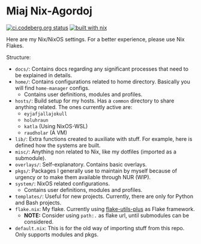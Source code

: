 # Miaj Nix-Agordoj 

[![ci.codeberg.org status](https://ci.codeberg.org/api/badges/wolfangaukang/nix-agordoj/status.svg)](https://ci.codeberg.org/wolfangaukang/nix-agordoj/)
[![built with nix](https://builtwithnix.org/badge.svg)](https://builtwithnix.org)

Here are my Nix/NixOS settings. For a better experience, please use Nix Flakes.

Structure:
- `docs/`: Contains docs regarding any significant processes that need to be explained in details.
- `home/`: Contains configurations related to home directory. Basically you will find `home-manager` configs.
  - Contains user definitions, modules and profiles.
- `hosts/`: Build setup for my hosts. Has a `common` directory to share anything related. The ones currently active are:
  - `eyjafjallajokull`
  - `holuhraun`
  - `katla` (Using NixOS-WSL)
  - `raudholar` (A VM)
- `lib/`: Extra functions created to auxiliate with stuff. For example, here is defined how the systems are built.
- `misc/`: Anything non related to Nix, like my dotfiles (imported as a submodule).
- `overlays/`: Self-explanatory. Contains basic overlays. 
- `pkgs/`: Packages I generally use to maintain by myself because of urgency or to make them available through NUR (WIP).
- `system/`: NixOS related configurations.
  - Contains user definitions, modules and profiles.
- `templates/`: Useful for new projects. Currently, there are only for Python and Bash projects.
- `flake.nix`: My flake. Currently using [flake-utils-plus](https://github.com/gytis-ivaskevicius/flake-utils-plus) as Flake framework. 
  - **NOTE:** Consider using `path:.` as flake url, until submodules can be considered.
- `default.nix`: This is for the old way of importing stuff from this repo. Only supports modules and pkgs.
